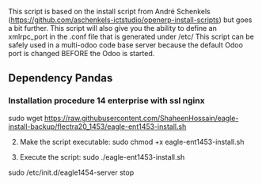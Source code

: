 This script is based on the install script from André Schenkels (https://github.com/aschenkels-ictstudio/openerp-install-scripts)
but goes a bit further. This script will also give you the ability to define an xmlrpc_port in the .conf file that is generated under /etc/
This script can be safely used in a multi-odoo code base server because the default Odoo port is changed BEFORE the Odoo is started.


<h2>Dependency Pandas </h2>

<h3>Installation procedure 14 enterprise with ssl nginx</h3>


sudo wget https://raw.githubusercontent.com/ShaheenHossain/eagle-install-backup/flectra20_1453/eagle-ent1453-install.sh

2. Make the script executable:
sudo chmod +x eagle-ent1453-install.sh

3. Execute the script:
sudo ./eagle-ent1453-install.sh



sudo /etc/init.d/eagle1454-server stop


```
